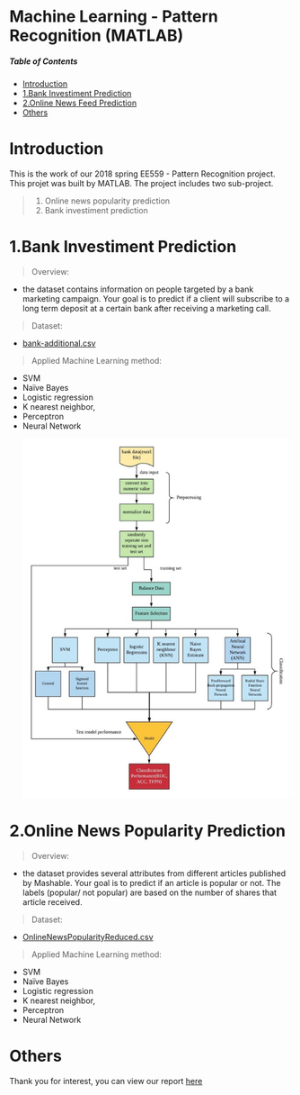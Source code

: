 # Machine Learning - Pattern Recognition (MATLAB)

##### Table of Contents  
- [Introduction](#Introduction)  
- [1.Bank Investiment Prediction](#1.Bank-Investiment-Prediction) 
- [2.Online News Feed Prediction](#2.Online-News-Popularity-Prediction) 
- [Others](#Others)


# Introduction
 This is the work of our  2018 spring EE559 - Pattern Recognition project. This projet was built by MATLAB. The project includes two sub-project. 
 >1. Online news popularity prediction 
 >2. Bank investiment prediction
 

# 1.Bank Investiment Prediction
> Overview:
* the dataset contains information on people targeted by a bank
marketing campaign. Your goal is to predict if a client will subscribe to a long term
deposit at a certain bank after receiving a marketing call.</p>
> Dataset:  
* [bank-additional.csv](https://archive.ics.uci.edu/ml/datasets/Bank+Marketing#)                   </p>
> Applied Machine Learning method: 
* SVM
* Naïve Bayes
* Logistic regression
* K nearest neighbor, 
* Perceptron 
* Neural Network</p>
![Bank_overview](fig/bank_overview.jpg)


# 2.Online News Popularity Prediction
> Overview:
* the dataset provides several attributes from different articles
published by Mashable. Your goal is to predict if an article is popular or not. The
labels (popular/ not popular) are based on the number of shares that article received.             </p>
> Dataset:
* [OnlineNewsPopularityReduced.csv](https://archive.ics.uci.edu/ml/datasets/online+news+popularity#)                   </p>
> Applied Machine Learning method:  
* SVM
* Naïve Bayes
* Logistic regression
* K nearest neighbor, 
* Perceptron 
* Neural Network</p>
</p>

# Others 
Thank you for interest, you can view our report [here](support_material/report.pdf)
